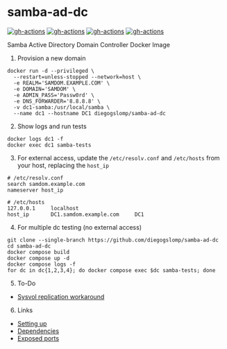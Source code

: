 # samba-ad-dc

[![gh-actions](https://github.com/diegogslomp/samba-ad-dc/actions/workflows/almalinux-image.yml/badge.svg)](https://github.com/diegogslomp/samba-ad-dc/actions/workflows/almalinux-image.yml)
[![gh-actions](https://github.com/diegogslomp/samba-ad-dc/actions/workflows/rockylinux-image.yml/badge.svg)](https://github.com/diegogslomp/samba-ad-dc/actions/workflows/rockylinux-image.yml)
[![gh-actions](https://github.com/diegogslomp/samba-ad-dc/actions/workflows/debian-image.yml/badge.svg)](https://github.com/diegogslomp/samba-ad-dc/actions/workflows/debian-image.yml)
[![gh-actions](https://github.com/diegogslomp/samba-ad-dc/actions/workflows/ubuntu-image.yml/badge.svg)](https://github.com/diegogslomp/samba-ad-dc/actions/workflows/ubuntu-image.yml)

Samba Active Directory Domain Controller Docker Image

1. Provision a new domain
```
docker run -d --privileged \
  --restart=unless-stopped --network=host \
  -e REALM='SAMDOM.EXAMPLE.COM' \
  -e DOMAIN='SAMDOM' \
  -e ADMIN_PASS='Passw0rd' \
  -e DNS_FORWARDER='8.8.8.8' \
  -v dc1-samba:/usr/local/samba \
  --name dc1 --hostname DC1 diegogslomp/samba-ad-dc
```

2. Show logs and run tests
```
docker logs dc1 -f
docker exec dc1 samba-tests
```

3. For external access, update the `/etc/resolv.conf` and `/etc/hosts` from your host, replacing the `host_ip`
```
# /etc/resolv.conf
search samdom.example.com
nameserver host_ip

# /etc/hosts
127.0.0.1     localhost
host_ip       DC1.samdom.example.com     DC1
```

4. For multiple dc testing (no external access)
```
git clone --single-branch https://github.com/diegogslomp/samba-ad-dc
cd samba-ad-dc
docker compose build
docker compose up -d
docker compose logs -f
for dc in dc{1,2,3,4}; do docker compose exec $dc samba-tests; done
```

5. To-Do
 - [Sysvol replication workaround](https://wiki.samba.org/index.php/Rsync_based_SysVol_replication_workaround)

6. Links
 - [Setting up](https://wiki.samba.org/index.php/Setting_up_Samba_as_an_Active_Directory_Domain_Controller)
 - [Dependencies](https://wiki.samba.org/index.php/Package_Dependencies_Required_to_Build_Samba)
 - [Exposed ports](https://wiki.samba.org/index.php/Samba_AD_DC_Port_Usage)
